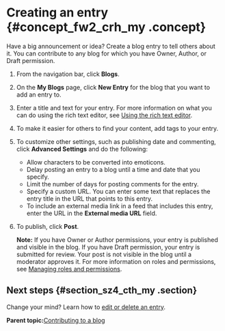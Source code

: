 # Creating an entry {#concept_fw2_crh_my .concept}

Have a big announcement or idea? Create a blog entry to tell others about it. You can contribute to any blog for which you have Owner, Author, or Draft permission.

1.  From the navigation bar, click **Blogs**.
2.  On the **My Blogs** page, click **New Entry** for the blog that you want to add an entry to.
3.  Enter a title and text for your entry. For more information on what you can do using the rich text editor, see [Using the rich text editor](../eucommon/eucommon_ckeditor.md).
4.  To make it easier for others to find your content, add tags to your entry.
5.  To customize other settings, such as publishing date and commenting, click **Advanced Settings** and do the following:
    -   Allow characters to be converted into emoticons.
    -   Delay posting an entry to a blog until a time and date that you specify.
    -   Limit the number of days for posting comments for the entry.
    -   Specify a custom URL. You can enter some text that replaces the entry title in the URL that points to this entry.
    -   To include an external media link in a feed that includes this entry, enter the URL in the **External media URL** field.
6.  To publish, click **Post**.

    **Note:** If you have Owner or Author permissions, your entry is published and visible in the blog. If you have Draft permission, your entry is submitted for review. Your post is not visible in the blog until a moderator approves it. For more information on roles and permissions, see [Managing roles and permissions](c_blogs_roles.md).


## Next steps {#section_sz4_cth_my .section}

Change your mind? Learn how to [edit or delete an entry](t_blog_entry_edit.md).

**Parent topic:**[Contributing to a blog](../blogs/c_welcome_blogs.md)

